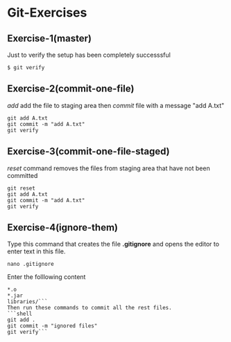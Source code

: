 # Git-Exercises

## Exercise-1(master)
Just to verify the setup has been completely successsful
```shell
$ git verify
```
## Exercise-2(commit-one-file)
*add* add the file to staging area
then *commit* file with a message "add A.txt"
```shell
git add A.txt
git commit -m "add A.txt"
git verify
```

## Exercise-3(commit-one-file-staged)
*reset* command removes the files from staging area that have not been committed 
```shell
git reset
git add A.txt
git commit -m "add A.txt"
git verify
```

## Exercise-4(ignore-them)
Type this command that creates the file **.gitignore** and opens the editor to enter text in this file.
```shell
nano .gitignore 
```
Enter the folllowing content
```*.exe
*.o
*.jar
libraries/```
Then run these commands to commit all the rest files.
```shell
git add .
git commit -m "ignored files"
git verify```


